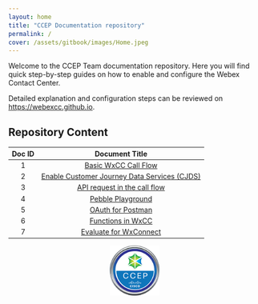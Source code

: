 ```yaml
---
layout: home
title: "CCEP Documentation repository"
permalink: /
cover: /assets/gitbook/images/Home.jpeg
---
```


Welcome to the CCEP Team documentation repository. Here you will find quick step-by-step guides on how to enable and configure the Webex Contact Center.

Detailed explanation and configuration steps can be reviewed on <https://webexcc.github.io>.

## Repository Content

| Doc ID |                       Document Title                        |
| :----: | :---------------------------------------------------------: |
|   1    |          [Basic WxCC Call Flow](/pages/BasicFlow/)          |
|   2    | [Enable Customer Journey Data Services (CJDS)](/pages/JDS/) |
|   3    |       [API request in the call flow](/pages/APIflow)        |
|   4    |             [Pebble Playground](/pages/Pebble)              |
|   5    |              [OAuth for Postman](/pages/Oauth)              |
|   6    |            [Functions in WxCC](/pages/Functions)            |
|   7    |          [Evaluate for WxConnect](/pages/Evaluate)          |

<center><img src="/assets/gitbook/images/ccep.png" width="100"></center>
